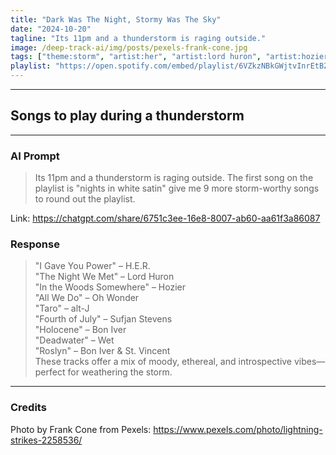 ```yaml
---
title: "Dark Was The Night, Stormy Was The Sky"
date: "2024-10-20"
tagline: "Its 11pm and a thunderstorm is raging outside."
image: /deep-track-ai/img/posts/pexels-frank-cone.jpg
tags: ["theme:storm", "artist:her", "artist:lord huron", "artist:hozier", "artist:oh wonder", "artist:alt-j", "artist:sufjan stevens", "artist:bon iver", "artist:wet", "artist:st vincent"]
playlist: "https://open.spotify.com/embed/playlist/6VZkzNBkGWjtvInrEtBZdM?utm_source=generator"
---
```


---- 

## Songs to play during a thunderstorm

--- 

### AI Prompt

> Its 11pm and a thunderstorm is raging outside. The first song on the playlist is "nights in white satin" give me 9 more storm-worthy songs to round out the playlist.

Link: https://chatgpt.com/share/6751c3ee-16e8-8007-ab60-aa61f3a86087

### Response

> "I Gave You Power" – H.E.R.  
"The Night We Met" – Lord Huron  
"In the Woods Somewhere" – Hozier  
"All We Do" – Oh Wonder  
"Taro" – alt-J  
"Fourth of July" – Sufjan Stevens  
"Holocene" – Bon Iver  
"Deadwater" – Wet  
"Roslyn" – Bon Iver & St. Vincent  
These tracks offer a mix of moody, ethereal, and introspective vibes—perfect for weathering the storm. 

--- 

### Credits


Photo by Frank Cone from Pexels: https://www.pexels.com/photo/lightning-strikes-2258536/
